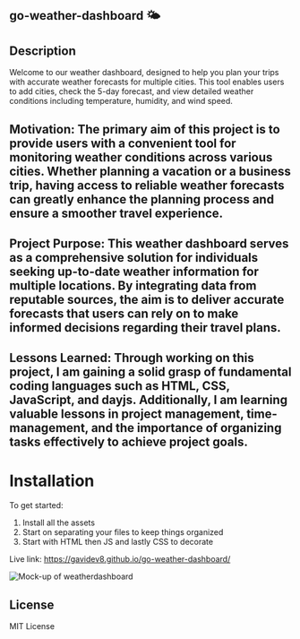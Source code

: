 ## go-weather-dashboard 🌤 

## Description
Welcome to our weather dashboard, designed to help you plan your trips with accurate weather forecasts for multiple cities. This tool enables users to add cities, check the 5-day forecast, and view detailed weather conditions including temperature, humidity, and wind speed.


## Motivation: The primary aim of this project is to provide users with a convenient tool for monitoring weather conditions across various cities. Whether planning a vacation or a business trip, having access to reliable weather forecasts can greatly enhance the planning process and ensure a smoother travel experience.

## Project Purpose: This weather dashboard serves as a comprehensive solution for individuals seeking up-to-date weather information for multiple locations. By integrating data from reputable sources, the aim is to deliver accurate forecasts that users can rely on to make informed decisions regarding their travel plans.

## Lessons Learned: Through working on this project, I am gaining a solid grasp of fundamental coding languages such as HTML, CSS, JavaScript, and dayjs. Additionally, I am learning valuable lessons in project management, time-management, and the importance of organizing tasks effectively to achieve project goals.

# Installation 
To get started:
1. Install all the assets 
2. Start on separating your files to keep things organized
3. Start with HTML then JS and lastly CSS to decorate

Live link: https://gavidev8.github.io/go-weather-dashboard/

![Mock-up of weatherdashboard ](/assets/img/Screenshot%202024-04-08%20at%2010.53.12 PM.png)

## License
MIT License
